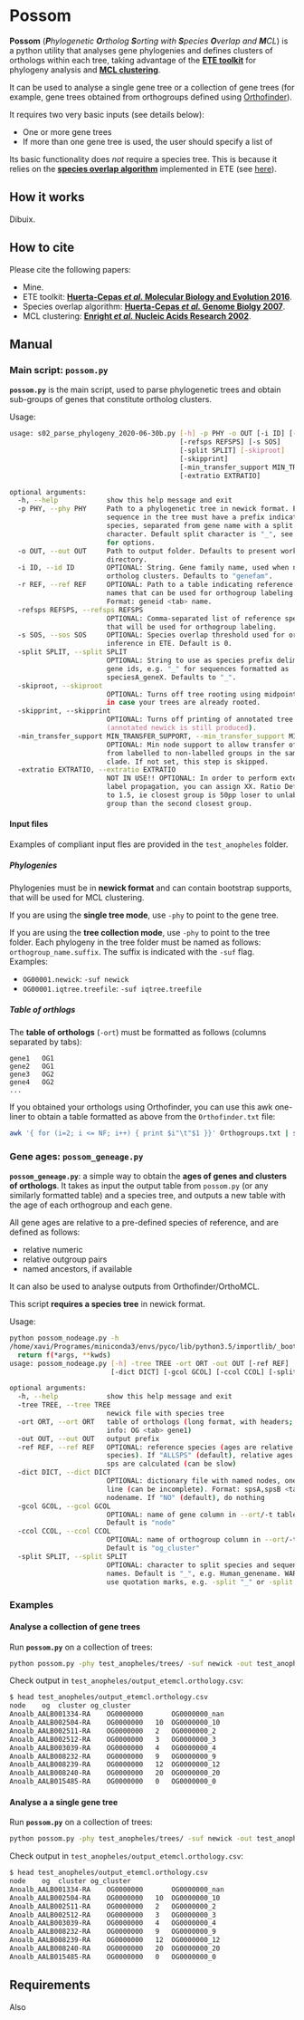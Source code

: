 # Possom

**Possom** (***P**hylogenetic **O**rtholog **S**orting with **S**pecies **O**verlap and **M**CL*) is a python utility that analyses gene phylogenies and defines clusters of orthologs within each tree, taking advantage of the **[ETE toolkit](http://etetoolkit.org/)** for phylogeny analysis and **[MCL clustering](https://micans.org/mcl/)**.

It can be used to analyse a single gene tree or a collection of gene trees (for example, gene trees obtained from orthogroups defined using [Orthofinder](https://github.com/davidemms/OrthoFinder)).

It requires two very basic inputs (see details below):

* One or more gene trees
* If more than one gene tree is used, the user should specify a list of 

Its basic functionality does *not* require a species tree. This is because it relies on the **[species overlap algorithm](https://genomebiology.biomedcentral.com/articles/10.1186/gb-2007-8-6-r109)** implemented in ETE (see [here](http://etetoolkit.org/docs/latest/tutorial/tutorial_phylogeny.html#species-overlap-so-algorithm)).

## How it works

Dibuix.

## How to cite

Please cite the following papers:

* Mine.
* ETE toolkit: **[Huerta-Cepas *et al.* Molecular Biology and Evolution 2016](http://etetoolkit.org/)**.
* Species overlap algorithm: **[Huerta-Cepas *et al.* Genome Biolgy 2007](https://genomebiology.biomedcentral.com/articles/10.1186/gb-2007-8-6-r109)**.
* MCL clustering: **[Enright *et al.* Nucleic Acids Research 2002](https://micans.org/mcl/)**.

## Manual

### Main script: `possom.py`

**`possom.py`** is the main script, used to parse phylogenetic trees and obtain sub-groups of genes that constitute ortholog clusters.

Usage:

```bash
usage: s02_parse_phylogeny_2020-06-30b.py [-h] -p PHY -o OUT [-i ID] [-r REF]
                                          [-refsps REFSPS] [-s SOS]
                                          [-split SPLIT] [-skiproot]
                                          [-skipprint]
                                          [-min_transfer_support MIN_TRANSFER_SUPPORT]
                                          [-extratio EXTRATIO]

optional arguments:
  -h, --help            show this help message and exit
  -p PHY, --phy PHY     Path to a phylogenetic tree in newick format. Each
                        sequence in the tree must have a prefix indicating the
                        species, separated from gene name with a split
                        character. Default split character is "_", see --split
                        for options.
  -o OUT, --out OUT     Path to output folder. Defaults to present working
                        directory.
  -i ID, --id ID        OPTIONAL: String. Gene family name, used when naming
                        ortholog clusters. Defaults to "genefam".
  -r REF, --ref REF     OPTIONAL: Path to a table indicating reference gene
                        names that can be used for orthogroup labeling.
                        Format: geneid <tab> name.
  -refsps REFSPS, --refsps REFSPS
                        OPTIONAL: Comma-separated list of reference species
                        that will be used for orthogroup labeling.
  -s SOS, --sos SOS     OPTIONAL: Species overlap threshold used for orthology
                        inference in ETE. Default is 0.
  -split SPLIT, --split SPLIT
                        OPTIONAL: String to use as species prefix delimiter in
                        gene ids, e.g. "_" for sequences formatted as
                        speciesA_geneX. Defaults to "_".
  -skiproot, --skiproot
                        OPTIONAL: Turns off tree rooting using midpoint root,
                        in case your trees are already rooted.
  -skipprint, --skipprint
                        OPTIONAL: Turns off printing of annotated tree in PDF
                        (annotated newick is still produced).
  -min_transfer_support MIN_TRANSFER_SUPPORT, --min_transfer_support MIN_TRANSFER_SUPPORT
                        OPTIONAL: Min node support to allow transfer of labels
                        from labelled to non-labelled groups in the same
                        clade. If not set, this step is skipped.
  -extratio EXTRATIO, --extratio EXTRATIO
                        NOT IN USE!! OPTIONAL: In order to perform extended
                        label propagation, you can assign XX. Ratio Defaults
                        to 1.5, ie closest group is 50pp loser to unlabelled
                        group than the second closest group.

```

#### Input files

Examples of compliant input fles are provided in the `test_anopheles` folder.

##### Phylogenies

Phylogenies must be in **newick format** and can contain bootstrap supports, that will be used for MCL clustering.

If you are using the **single tree mode**, use `-phy` to point to the gene tree.

If you are using the **tree collection mode**, use `-phy` to point to the tree folder. Each phylogeny in the tree folder must be named as follows: `orthogroup_name.suffix`. The suffix is indicated with the `-suf` flag. Examples:

* `OG00001.newick`: `-suf newick`
* `OG00001.iqtree.treefile`: `-suf iqtree.treefile`

##### Table of orthlogs

The **table of orthologs** (`-ort`) must be formatted as follows (columns separated by tabs):
```
gene1	OG1
gene2	OG1
gene3	OG2
gene4	OG2
...
```

If you obtained your orthologs using Orthofinder, you can use this awk one-liner to obtain a table formatted as above from the `Orthofinder.txt` file:

```bash
awk '{ for (i=2; i <= NF; i++) { print $i"\t"$1 }}' Orthogroups.txt | sed "s/://" > Orthogroups_longformat.csv
```

### Gene ages: `possom_geneage.py`

**`possom_geneage.py`**: a simple way to obtain the **ages of genes and clusters of orthologs**. It takes as input the output table from `possom.py` (or any similarly formatted table) and a species tree, and outputs a new table with the age of each orthogroup and each gene.

All gene ages are relative to a pre-defined species of reference, and are defined as follows:

* relative numeric
* relative outgroup pairs
* named ancestors, if available

It can also be used to analyse outputs from Orthofinder/OrthoMCL. 

This script **requires a species tree** in newick format.

Usage:

```bash
python possom_nodeage.py -h
/home/xavi/Programes/miniconda3/envs/pyco/lib/python3.5/importlib/_bootstrap.py:222: RuntimeWarning: numpy.dtype size changed, may indicate binary incompatibility. Expected 96, got 88
  return f(*args, **kwds)
usage: possom_nodeage.py [-h] -tree TREE -ort ORT -out OUT [-ref REF]
                         [-dict DICT] [-gcol GCOL] [-ccol CCOL] [-split SPLIT]

optional arguments:
  -h, --help            show this help message and exit
  -tree TREE, --tree TREE
                        newick file with species tree
  -ort ORT, --ort ORT   table of orthologs (long format, with headers; min
                        info: OG <tab> gene1)
  -out OUT, --out OUT   output prefix
  -ref REF, --ref REF   OPTIONAL: reference species (ages are relative to this
                        species). If "ALLSPS" (default), relative ages to all
                        sps are calculated (can be slow)
  -dict DICT, --dict DICT
                        OPTIONAL: dictionary file with named nodes, one per
                        line (can be incomplete). Format: spsA,spsB <tab>
                        nodename. If "NO" (default), do nothing
  -gcol GCOL, --gcol GCOL
                        OPTIONAL: name of gene column in --ort/-t table.
                        Default is "node"
  -ccol CCOL, --ccol CCOL
                        OPTIONAL: name of orthogroup column in --ort/-t table.
                        Default is "og_cluster"
  -split SPLIT, --split SPLIT
                        OPTIONAL: character to split species and sequence
                        names. Default is "_", e.g. Human_genename. WARNING:
                        use quotation marks, e.g. -split "_" or -split "|"

```

### Examples

#### Analyse a collection of gene trees

Run **`possom.py`** on a collection of trees:

```bash
python possom.py -phy test_anopheles/trees/ -suf newick -out test_anopheles/output_etemcl -ort test_anopheles/Orthogroups_longformat.csv -ani main
```

Check output in `test_anopheles/output_etemcl.orthology.csv`:

```bash
$ head test_anopheles/output_etemcl.orthology.csv
node	og	cluster	og_cluster
Anoalb_AALB001334-RA	OG0000000		OG0000000_nan
Anoalb_AALB002504-RA	OG0000000	10	OG0000000_10
Anoalb_AALB002511-RA	OG0000000	2	OG0000000_2
Anoalb_AALB002512-RA	OG0000000	3	OG0000000_3
Anoalb_AALB003039-RA	OG0000000	4	OG0000000_4
Anoalb_AALB008232-RA	OG0000000	9	OG0000000_9
Anoalb_AALB008239-RA	OG0000000	12	OG0000000_12
Anoalb_AALB008240-RA	OG0000000	20	OG0000000_20
Anoalb_AALB015485-RA	OG0000000	0	OG0000000_0
```

#### Analyse a a single gene tree

Run **`possom.py`** on a collection of trees:

```bash
python possom.py -phy test_anopheles/trees/ -suf newick -out test_anopheles/output_etemcl -ort test_anopheles/Orthogroups_longformat.csv -ani main
```

Check output in `test_anopheles/output_etemcl.orthology.csv`:

```bash
$ head test_anopheles/output_etemcl.orthology.csv
node	og	cluster	og_cluster
Anoalb_AALB001334-RA	OG0000000		OG0000000_nan
Anoalb_AALB002504-RA	OG0000000	10	OG0000000_10
Anoalb_AALB002511-RA	OG0000000	2	OG0000000_2
Anoalb_AALB002512-RA	OG0000000	3	OG0000000_3
Anoalb_AALB003039-RA	OG0000000	4	OG0000000_4
Anoalb_AALB008232-RA	OG0000000	9	OG0000000_9
Anoalb_AALB008239-RA	OG0000000	12	OG0000000_12
Anoalb_AALB008240-RA	OG0000000	20	OG0000000_20
Anoalb_AALB015485-RA	OG0000000	0	OG0000000_0
```

## Requirements


Also
